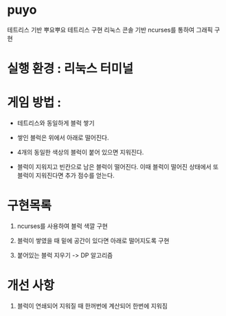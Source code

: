 # puyo
테트리스 기반 뿌요뿌요 테트리스 구현
리눅스 콘솔 기반 ncurses를 통하여 그래픽 구현

# 실행 환경 : 리눅스 터미널

# 게임 방법 :
* 테트리스와 동일하게 블럭 쌓기

* 쌓인 블럭은 위에서 아래로 떨어진다.

* 4개의 동일한 색상의 블럭이 붙어 있으면 지워진다.

* 블럭이 지워지고 빈칸으로 남은 블럭이 떨어진다. 
  이때 블럭이 떨어진 상태에서 또 블럭이 지워진다면 추가 점수를 얻는다.

# 구현목록
1. ncurses를 사용하여 블럭 색깔 구현

2. 블럭이 쌓였을 때 밑에 공간이 있다면 아래로 떨어지도록 구현

3. 붙어있는 블럭 지우기 -> DP 알고리즘

# 개선 사항

1. 블럭이 연쇄되어 지워질 때 한꺼번에 계산되어 한번에 지워짐



